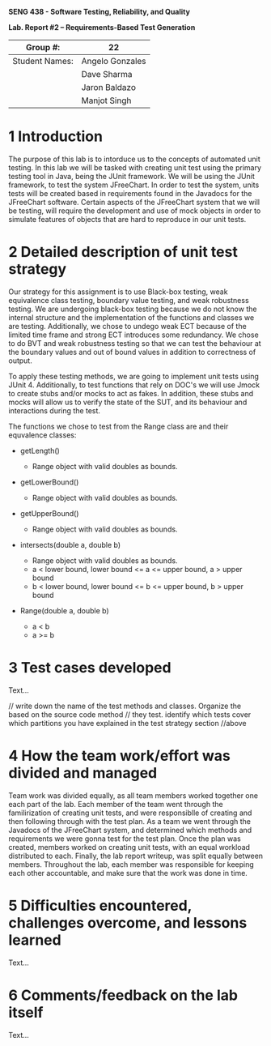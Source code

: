 **SENG 438 - Software Testing, Reliability, and Quality**

**Lab. Report \#2 – Requirements-Based Test Generation**

| Group \#:       | 22  |
|-----------------|---|
| Student Names:  |  Angelo Gonzales |
|                 |  Dave Sharma |
|                 |  Jaron Baldazo |
|                 |  Manjot Singh |

# 1 Introduction

The purpose of this lab is to intorduce us to the concepts of automated unit testing. In this lab we will be tasked with creating unit test using the primary testing tool in Java, being the JUnit framework. We will be using the JUnit framework, to test the system JFreeChart. In order to test the system, units tests will be created based in requirements found in the Javadocs for the JFreeChart software. Certain aspects of the JFreeChart system that we will be testing, will require the development and use of mock objects in order to simulate features of objects that are hard to reproduce in our unit tests.

# 2 Detailed description of unit test strategy

Our strategy for this assignment is to use Black-box testing, weak equivalence class testing, boundary value testing, and weak robustness testing. We are undergoing black-box testing because we do not know the internal structure and the implementation of the functions and classes we are testing. Additionally, we chose to undego weak ECT because of the limited time frame and strong ECT introduces some redundancy. We chose to do BVT and weak robustness testing so that we can test the behaviour at the boundary values and out of bound values in addition to correctness of output.

To apply these testing methods, we are going to implement unit tests using JUnit 4. Additionally, to test functions that rely on DOC's we will use Jmock to create stubs and/or mocks to act as fakes. In addition, these stubs and mocks will allow us to verify the state of the SUT, and its behaviour and interactions during the test.

The functions we chose to test from the Range class are and their equvalence classes:
 - getLength()
   - Range object with valid doubles as bounds.
  
 - getLowerBound()
   - Range object with valid doubles as bounds.
  
 - getUpperBound()
   - Range object with valid doubles as bounds.
  
 - intersects(double a, double b)
   - Range object with valid doubles as bounds.
   - a < lower bound, lower bound <= a <= upper bound, a > upper bound
   - b < lower bound, lower bound <= b <= upper bound, b > upper bound
  
 - Range(double a, double b)
   - a < b
   - a >= b

# 3 Test cases developed

Text…

// write down the name of the test methods and classes. Organize the based on
the source code method // they test. identify which tests cover which partitions
you have explained in the test strategy section //above

# 4 How the team work/effort was divided and managed

Team work was divided equally, as all team members worked together one each part of the lab. Each member of the team went through the familirization of creating unit tests, and were responsiblle of creating and then following through with the test plan. As a team we went through the Javadocs of the JFreeChart system, and determined which methods and requirements we were gonna test for the test plan. Once the plan was created, members worked on creating unit tests, with an equal workload distributed to each. Finally, the lab report writeup, was split equally between members. Throughout the lab, each member was responsible for keeping each other accountable, and make sure that the work was done in time.

# 5 Difficulties encountered, challenges overcome, and lessons learned

Text…

# 6 Comments/feedback on the lab itself

Text…
